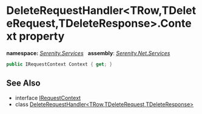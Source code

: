 # DeleteRequestHandler&lt;TRow,TDeleteRequest,TDeleteResponse&gt;.Context property
**namespace:** *[Serenity.Services](../../README.md#serenity.services-namespace)*   **assembly**: *[Serenity.Net.Services](../../README.md)*

```csharp
public IRequestContext Context { get; }
```

## See Also

* interface [IRequestContext](../IRequestContext.md)
* class [DeleteRequestHandler&lt;TRow,TDeleteRequest,TDeleteResponse&gt;](../DeleteRequestHandler-3.md)